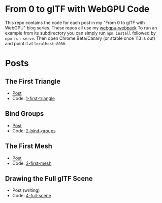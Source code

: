 # From 0 to glTF with WebGPU Code 

This repo contains the code for each post in my "From 0 to glTF with WebGPU"
blog series. These repos all use my [webgpu-webpack](https://github.com/Twinklebear/webgpu-webpack-starter)
To run an example from its subdirectory you can simply run `npm install` followed by `npm run serve`. Then
open Chrome Beta/Canary (or stable once 113 is out) and point it at `localhost:8080`.

# Posts

## The First Triangle

- [Post](https://www.willusher.io/graphics/2023/04/10/0-to-gltf-triangle)
- Code: [1-first-triangle](1-first-triangle/)

## Bind Groups

- [Post](https://www.willusher.io/graphics/2023/04/11/0-to-gltf-bind-groups)
- Code: [2-bind-groups](2-bind-groups/)


## The First Mesh

- [Post](https://www.willusher.io/graphics/2023/05/16/0-to-gltf-first-mesh)
- Code: [3-first-mesh](3-first-mesh)

## Drawing the Full glTF Scene

- Post (writing)
- Code: [4-full-scene](4-full-scene)
